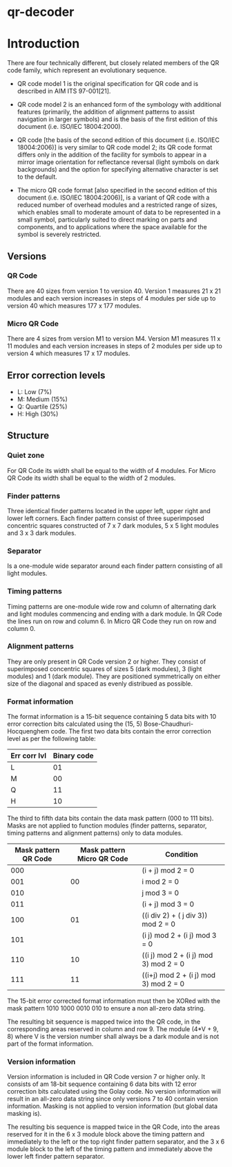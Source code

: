 qr-decoder
====

# Introduction
There are four technically different, but closely related members of the QR code family, which represent an evolutionary sequence.

- QR code model 1 is the original specification for QR code and is described in AIM ITS 97-001[21].

- QR code model 2 is an enhanced form of the symbology with additional features (primarily, the addition of alignment patterns to assist navigation in larger symbols) and is the basis of the first edition of this document (i.e. ISO/IEC 18004:2000).

- QR code [the basis of the second edition of this document (i.e. ISO/IEC 18004:2006)] is very similar to QR code model 2; its QR code format differs only in the addition of the facility for symbols to appear in a mirror image orientation for reflectance reversal (light symbols on dark backgrounds) and the option for specifying alternative character is set to the default.

- The micro QR code format [also specified in the second edition of this document (i.e. ISO/IEC 18004:2006)], is a variant of QR code with a reduced number of overhead modules and a restricted range of sizes, which enables small to moderate amount of data to be represented in a small symbol, particularly suited to direct marking on parts and components, and to applications where the space available for the symbol is severely restricted.

## Versions
### QR Code
There are 40 sizes from version 1 to version 40. Version 1 measures 21 x 21 modules and each version increases in steps of 4 modules per side up to version 40 which measures 177 x 177 modules.

### Micro QR Code
There are 4 sizes from version M1 to version M4. Version M1 measures 11 x 11 modules and each version increases in steps of 2 modules per side up to version 4 which measures 17 x 17 modules.

## Error correction levels
- L: Low (7%)
- M: Medium (15%)
- Q: Quartile (25%)
- H: High (30%)

## Structure
### Quiet zone
For QR Code its width shall be equal to the width of 4 modules.
For Micro QR Code its width shall be equal to the width of 2 modules.

### Finder patterns
Three identical finder patterns located in the upper left, upper right and lower left corners. Each finder pattern consist of three superimposed concentric squares constructed of 7 x 7 dark modules, 5 x 5 light modules and 3 x 3 dark modules.

### Separator
Is a one-module wide separator around each finder pattern consisting of all light modules.

### Timing patterns
Timing patterns are one-module wide row and column of alternating dark and light modules commencing and ending with a dark module. In QR Code the lines run on row and column 6. In Micro QR Code they run on row and column 0.

### Alignment patterns
They are only present in QR Code version 2 or higher. They consist of superimposed concentric squares of sizes 5 (dark modules), 3 (light modules) and 1 (dark module). They are positioned symmetrically on either size of the diagonal and spaced as evenly distribued as possible.

### Format information
The format information is a 15-bit sequence containing 5 data bits with 10 error correction bits calculated using the (15, 5) Bose-Chaudhuri-Hocquenghem code. The first two data bits contain the error correction level as per the following table:

| Err corr lvl | Binary code |
| ------------ | ----------- |
| L | 01 |
| M | 00 |
| Q | 11 |
| H | 10 |

The third to fifth data bits contain the data mask pattern (000 to 111 bits). Masks are not applied to function modules (finder patterns, separator, timing patterns and alignment patterns) only to data modules.

| Mask pattern QR Code | Mask pattern Micro QR Code | Condition |
| -------------------- | -------------------------- | --------- |
| 000 | | (i + j) mod 2 = 0 |
| 001 | 00 | i mod 2 = 0 |
| 010 | | j mod 3 = 0 |
| 011 | | (i + j) mod 3 = 0 |
| 100 | 01 | ((i div 2) + ( j div 3)) mod 2 = 0 |
| 101 | | (i j) mod 2 + (i j) mod 3 = 0 |
| 110 | 10 | ((i j) mod 2 + (i j) mod 3) mod 2 = 0 |
| 111 | 11 | ((i+j) mod 2 + (i j) mod 3) mod 2 = 0 |

The 15-bit error corrected format information must then be XORed with the mask pattern 1010 1000 0010 010 to ensure a non all-zero data string.

The resulting bit sequence is mapped twice into the QR code, in the corresponding areas reserved in column and row 9. The module (4*V + 9, 8) where V is the version number shall always be a dark module and is not part of the format information.

### Version information
Version information is included in QR Code version 7 or higher only. It consists of am 18-bit sequence containing 6 data bits with 12 error correction bits calculated using the Golay code. No version information will result in an all-zero data string since only versions 7 to 40 contain version information. Masking is not applied to version information (but global data masking is).

The resulting bis sequence is mapped twice in the QR Code, into the areas reserved for it in the 6 x 3 module block above the timing pattern and immediately to the left or the top right finder pattern separator, and the 3 x 6 module block to the left of the timing pattern and immediately above the lower left finder pattern separator.
